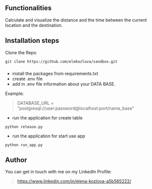 ## Functionalities
Calculate and visualize the distance and the time between the current location and the destination.

## Installation steps

Clone the Repo 

```
git clone https://github.com/elekozlova/sandbox.git

```
### 
- install the packages from requirements.txt
- create .env file
- add in .env file information about your DATA BASE.

Example: 
>DATABASE_URL = "postgresql://user:password@localhost:port/name_base"

- run the application for create table
```
python release.py 
```
- run the application for start use app
```
python run_app.py
```


## Author
You can get in touch with me on my LinkedIn Profile: 
>https://www.linkedin.com/in/elena-kozlova-a5b565222/